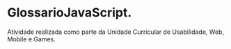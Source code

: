 # GlossarioJavaScript.
Atividade realizada como parte da Unidade Curricular de Usabilidade, Web, Mobile e Games. 
